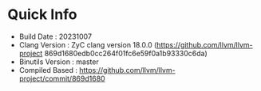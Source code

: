 # Quick Info
* Build Date : 20231007
* Clang Version : ZyC clang version 18.0.0 (https://github.com/llvm/llvm-project 869d1680edb0cc264f01fc6e59f0a1b93330c6da)
* Binutils Version : master
* Compiled Based : https://github.com/llvm/llvm-project/commit/869d1680

